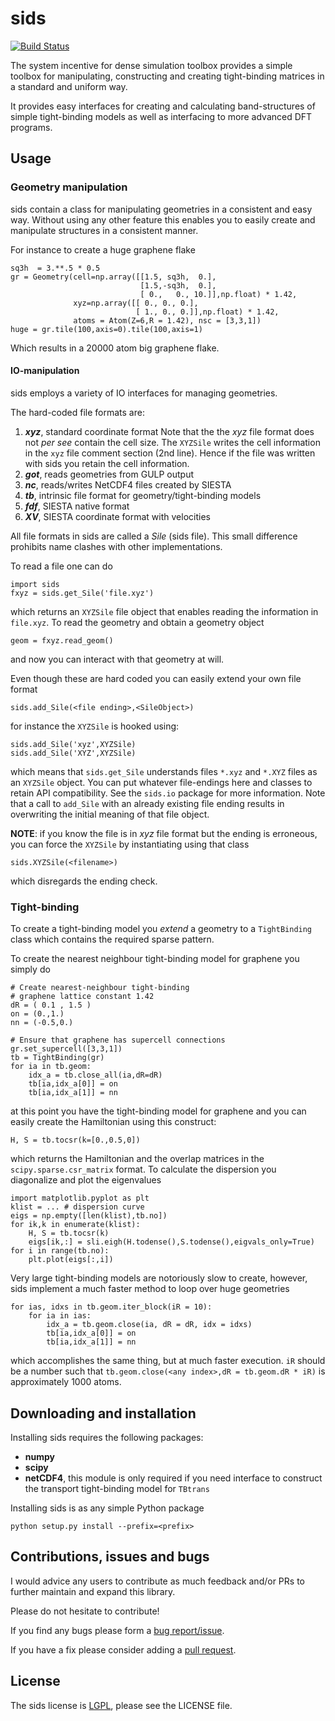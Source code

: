 # sids #

[![Build Status](https://travis-ci.org/zerothi/sids.svg?branch=master)](https://travis-ci.org/zerothi/sids)

The system incentive for dense simulation toolbox provides a simple
toolbox for manipulating, constructing and creating tight-binding matrices 
in a standard and uniform way.

It provides easy interfaces for creating and calculating band-structures of
simple tight-binding models as well as interfacing to more advanced DFT
programs.

## Usage ##

### Geometry manipulation ###

sids contain a class for manipulating geometries in a consistent and easy
way. Without using any other feature this enables you to easily create and
manipulate structures in a consistent manner. 

For instance to create a huge graphene flake

	sq3h  = 3.**.5 * 0.5
    gr = Geometry(cell=np.array([[1.5, sq3h,  0.],
                                 [1.5,-sq3h,  0.],
                                 [ 0.,   0., 10.]],np.float) * 1.42,
                  xyz=np.array([[ 0., 0., 0.],
                                [ 1., 0., 0.]],np.float) * 1.42,
                  atoms = Atom(Z=6,R = 1.42), nsc = [3,3,1])
    huge = gr.tile(100,axis=0).tile(100,axis=1)

Which results in a 20000 atom big graphene flake.

#### IO-manipulation ####

sids employs a variety of IO interfaces for managing geometries.

The hard-coded file formats are:

1. ___xyz___, standard coordinate format
 Note that the the _xyz_ file format does not _per see_ contain the cell size.
 The `XYZSile` writes the cell information in the `xyz` file comment section (2nd line). Hence if the file was written with sids you retain the cell information.
2. ___got___, reads geometries from GULP output
3. ___nc___, reads/writes NetCDF4 files created by SIESTA
4. ___tb___, intrinsic file format for geometry/tight-binding models
5. ___fdf___, SIESTA native format
6. ___XV___, SIESTA coordinate format with velocities

All file formats in sids are called a _Sile_ (sids file). This small difference
prohibits name clashes with other implementations.

To read a file one can do

    import sids
	fxyz = sids.get_Sile('file.xyz')

which returns an `XYZSile` file object that enables reading the information in
`file.xyz`. To read the geometry and obtain a geometry object

	geom = fxyz.read_geom()

and now you can interact with that geometry at will. 

Even though these are hard coded you can easily extend your own file format

	sids.add_Sile(<file ending>,<SileObject>)

for instance the `XYZSile` is hooked using:

	sids.add_Sile('xyz',XYZSile)
	sids.add_Sile('XYZ',XYZSile)

which means that `sids.get_Sile` understands files `*.xyz` and `*.XYZ` files as
an `XYZSile` object. You can put whatever file-endings here and classes to retain API
compatibility. See the `sids.io` package for more information. Note that a call to
`add_Sile` with an already existing file ending results in overwriting the initial
meaning of that file object.

__NOTE__: if you know the file is in _xyz_ file format but the ending is erroneous, you can force the `XYZSile` by instantiating using that class

	sids.XYZSile(<filename>)

which disregards the ending check. 

### Tight-binding ###

To create a tight-binding model you _extend_ a geometry to a `TightBinding` class which
contains the required sparse pattern.

To create the nearest neighbour tight-binding model for graphene you simply do

    # Create nearest-neighbour tight-binding
    # graphene lattice constant 1.42
    dR = ( 0.1 , 1.5 )
	on = (0.,1.)
    nn = (-0.5,0.)

	# Ensure that graphene has supercell connections
	gr.set_supercell([3,3,1])
    tb = TightBinding(gr)
    for ia in tb.geom:
        idx_a = tb.close_all(ia,dR=dR)
        tb[ia,idx_a[0]] = on
        tb[ia,idx_a[1]] = nn

at this point you have the tight-binding model for graphene and you can easily create
the Hamiltonian using this construct:

    H, S = tb.tocsr(k=[0.,0.5,0])

which returns the Hamiltonian and the overlap matrices in the `scipy.sparse.csr_matrix`
format. To calculate the dispersion you diagonalize and plot the eigenvalues

	import matplotlib.pyplot as plt
    klist = ... # dispersion curve
	eigs = np.empty([len(klist),tb.no])
	for ik,k in enumerate(klist):
		H, S = tb.tocsr(k)
		eigs[ik,:] = sli.eigh(H.todense(),S.todense(),eigvals_only=True)
	for i in range(tb.no):
		plt.plot(eigs[:,i])

Very large tight-binding models are notoriously slow to create, however, sids
implement a much faster method to loop over huge geometries

	for ias, idxs in tb.geom.iter_block(iR = 10):
		for ia in ias:
			idx_a = tb.geom.close(ia, dR = dR, idx = idxs)
			tb[ia,idx_a[0]] = on
			tb[ia,idx_a[1]] = nn

which accomplishes the same thing, but at much faster execution. `iR` should be a
number such that `tb.geom.close(<any index>,dR = tb.geom.dR * iR)` is approximately
1000 atoms.


## Downloading and installation ##

Installing sids requires the following packages:

   - __numpy__
   - __scipy__
   - __netCDF4__, this module is only required if you need interface to construct
    the transport tight-binding model for `TBtrans`

Installing sids is as any simple Python package

	python setup.py install --prefix=<prefix>


## Contributions, issues and bugs ##

I would advice any users to contribute as much feedback and/or PRs to further
maintain and expand this library.

Please do not hesitate to contribute!

If you find any bugs please form a [bug report/issue][issue].

If you have a fix please consider adding a [pull request][pr].


## License ##

The sids license is [LGPL][lgpl], please see the LICENSE file.


<!---
Links to external and internal sites.
-->
[sids@git]: https://github.com/zerothi/sids
[sids-doc]: http://github.com/zerothi/sids
[issue]: https://github.com/zerothi/sids/issues
[pr]: https://github.com/zerothi/sids/pulls
[lgpl]: http://www.gnu.org/licenses/lgpl.html


<!---
Local variables for emacs to turn on flyspell-mode
% Local Variables:
%   mode: flyspell
% End:
-->

